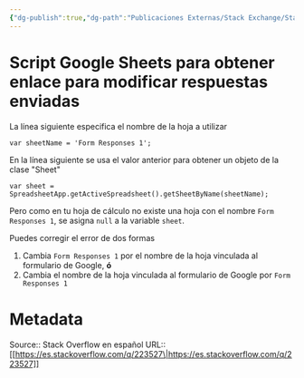 ```yaml
---
{"dg-publish":true,"dg-path":"Publicaciones Externas/Stack Exchange/Stack Overflow en español/es.stackoverflow.com-223527.md","permalink":"/publicaciones-externas/stack-exchange/stack-overflow-en-espanol/es-stackoverflow-com-223527/","title":"Script Google Sheets para obtener enlace para modificar respuestas enviadas","hide":true,"noteIcon":"default","created":"2024-04-03T12:49:10.355-06:00","updated":"2024-04-05T16:43:54.550-06:00"}
---
```


# Script Google Sheets para obtener enlace para modificar respuestas enviadas

La línea siguiente especifica el nombre de la hoja a utilizar

    var sheetName = 'Form Responses 1';

En la línea siguiente se usa el valor anterior para obtener un objeto de la clase "Sheet"

    var sheet = SpreadsheetApp.getActiveSpreadsheet().getSheetByName(sheetName);

Pero como en tu hoja de cálculo no existe una hoja con el nombre `Form Responses 1`, se asigna `null` a la variable `sheet`.

Puedes corregir el error de dos formas

1. Cambia `Form Responses 1` por el nombre de la hoja vinculada al formulario de Google, **ó**
2. Cambia el nombre de la hoja vinculada al formulario de Google por `Form Responses 1`

# Metadata
Source:: Stack Overflow en español
URL:: [[https://es.stackoverflow.com/q/223527\|https://es.stackoverflow.com/q/223527]]

